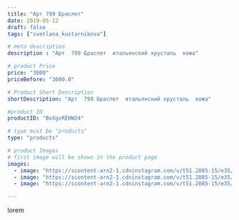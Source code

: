```yaml
---
title: "Арт 799 Браслет"
date: 2019-05-12
draft: false
tags: ["svetlana_kustarnikova"]

# meta description
description : "Арт  799 Браслет  итальянский хрусталь  кожа"

# product Price
price: "3000"
priceBefore: "3600.0"

# Product Short Description
shortDescription: "Арт  799 Браслет  итальянский хрусталь  кожа"

#product ID
productID: "BxXgvREHW24"

# type must be "products"
type: "products"

# product Images
# first image will be shown in the product page
images:
  - image: "https://scontent-arn2-1.cdninstagram.com/v/t51.2885-15/e35/60277428_1006063276263687_1528810227982182617_n.jpg?se=8&tp=1&_nc_ht=scontent-arn2-1.cdninstagram.com&_nc_cat=103&_nc_ohc=AeVCPPgokZgAX9qlmWs&oh=e8373b6774edebab05b951c39c53fc18&oe=606A276B&ig_cache_key=MjA0MjI0NDkyODE3MzMwNjc0Mg%3D%3D.2"
  - image: "https://scontent-arn2-1.cdninstagram.com/v/t51.2885-15/e35/59244187_2093029240989460_6234830043264368521_n.jpg?tp=1&_nc_ht=scontent-arn2-1.cdninstagram.com&_nc_cat=104&_nc_ohc=YsMngtswU-AAX9X0wdd&oh=036dab8bcb9ef1bfd6da47dcadd405fe&oe=606C6221&ig_cache_key=MjA0MjI0NDkyODE1NjYxMjc0OQ%3D%3D.2"
  - image: "https://scontent-arn2-1.cdninstagram.com/v/t51.2885-15/e35/58692050_635039853587992_8855321180928733368_n.jpg?tp=1&_nc_ht=scontent-arn2-1.cdninstagram.com&_nc_cat=104&_nc_ohc=ws3y7lpmV28AX_Wq0Zz&oh=8d8928b8df2dc6ce3944cdee5b756f46&oe=606C2B9A&ig_cache_key=MjA0MjI0NDkyODE4MTg4MTE3MA%3D%3D.2"

---
```

lorem
